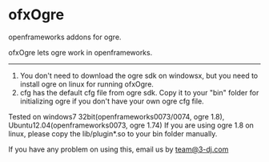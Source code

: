 ofxOgre
=======
openframeworks addons for ogre.

ofxOgre lets ogre work in openframeworks.

*******
1. You don't need to download the ogre sdk on windowsx, but you need to install ogre on linux for running ofxOgre.
2. cfg has the default cfg file from ogre sdk. Copy it to your "bin" folder for initializing ogre if you don't have your own ogre cfg file.

Tested on windows7 32bit(openframeworks0073/0074, ogre 1.8), Ubuntu12.04(openframeworks0073, ogre 1.74)
If you are using ogre 1.8 on linux, please copy the lib/plugin*.so to your bin folder manually.

If you have any problem on using this, email us by team@3-dj.com
